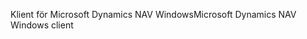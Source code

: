 <span data-ttu-id="2e660-101">Klient för Microsoft Dynamics NAV Windows</span><span class="sxs-lookup"><span data-stu-id="2e660-101">Microsoft Dynamics NAV Windows client</span></span>